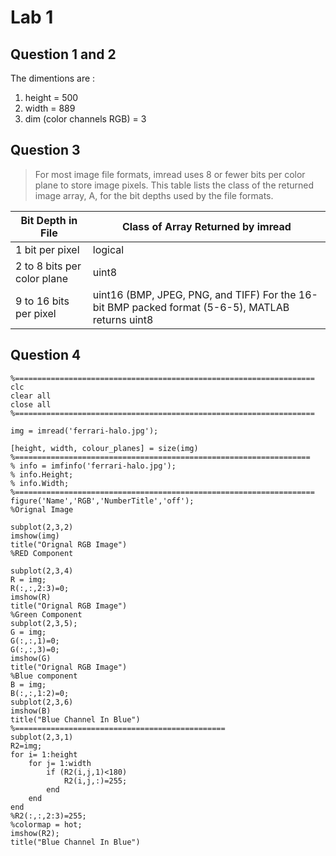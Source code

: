 # Lab 1
## Question 1 and 2

The dimentions are :
1. height = 500
2. width = 889
3. dim (color channels RGB) = 3


## Question 3
>For most image file formats, imread uses 8 or fewer bits per color plane to store image pixels. This table lists the class of the returned image array, A, for the bit depths used by the file formats.

| Bit Depth in File | Class of Array Returned by imread |
| ----------- | ----------- |
| 1 bit per pixel| logical |
| 2 to 8 bits per color plane | uint8 |
| 9 to 16 bits per pixel | uint16 (BMP, JPEG, PNG, and TIFF) For the 16-bit BMP packed format (5-6-5), MATLAB returns uint8 |

## Question 4
```
%===================================================================
clc
clear all
close all
%===================================================================

img = imread('ferrari-halo.jpg');

[height, width, colour_planes] = size(img)
%==================================================================
% info = imfinfo('ferrari-halo.jpg');
% info.Height;
% info.Width;
%===================================================================
figure('Name','RGB','NumberTitle','off');
%Orignal Image

subplot(2,3,2)
imshow(img)
title("Orignal RGB Image")
%RED Component

subplot(2,3,4)
R = img;
R(:,:,2:3)=0;
imshow(R)
title("Orignal RGB Image")
%Green Component
subplot(2,3,5);
G = img;
G(:,:,1)=0;
G(:,:,3)=0;
imshow(G)
title("Orignal RGB Image")
%Blue component
B = img;
B(:,:,1:2)=0;
subplot(2,3,6)
imshow(B)
title("Blue Channel In Blue")
%===============================================
subplot(2,3,1)
R2=img;
for i= 1:height
    for j= 1:width
        if (R2(i,j,1)<180)
            R2(i,j,:)=255;
        end
    end
end
%R2(:,:,2:3)=255;
%colormap = hot;
imshow(R2);
title("Blue Channel In Blue")

```
